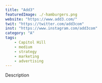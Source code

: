 ```yaml
---
title: "Add3"
featuredImage: ./-hamburgers.png
website: "https://www.add3.com/"
twit: "https://twitter.com/add3com"
inst: "https://www.instagram.com/add3com"
category: "A"
tags:
    - Capitol Hill
    - medium
    - strategy
    - marketing
    - advertising
---
```


Description
